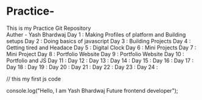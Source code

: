 # Practice-
This is my Practice Git Repository
<br>
Auther - Yash Bhardwaj
Day 1 : Making Profiles of platform and Building setups
Day 2 : Doing basics of javascript
Day 3 : Building Projects
Day 4 : Getting tired and Headace
Day 5 : Digital Clock
Day 6 : Mini Projects
Day 7 : Mini Project
Day 8 : Portfolio Website
Day 9 : Portfolio Website
Day 10 : Portfolio and JS
Day 11 : 
Day 12 : 
Day 13 : 
Day 14 : 
Day 15 : 
Day 16 : 
Day 17 :
Day 18 : 
Day 19 : 
Day 20 : 
Day 21 :
Day 22 : 
Day 23 : 
Day 24 : 

// this my first js code

console.log("Hello, I am Yash Bhardwaj Future frontend developer");

